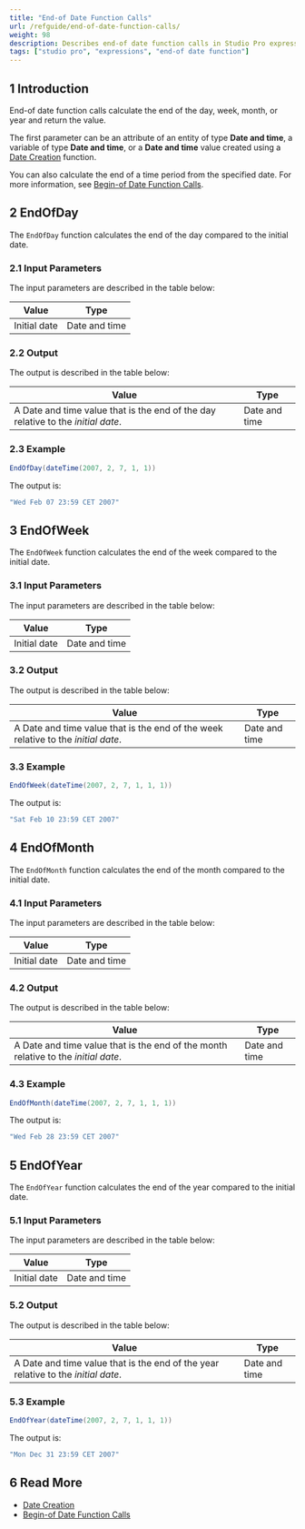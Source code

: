 ```yaml
---
title: "End-of Date Function Calls"
url: /refguide/end-of-date-function-calls/
weight: 98
description: Describes end-of date function calls in Studio Pro expressions.
tags: ["studio pro", "expressions", "end-of date function"]
---
```


## 1 Introduction

End-of date function calls calculate the end of the day, week, month, or year and return the value.

The first parameter can be an attribute of an entity of type **Date and time**, a variable of type **Date and time**, or a **Date and time** value created using a [Date Creation](/refguide/date-creation/) function.

You can also calculate the end of a time period from the specified date. For more information, see [Begin-of Date Function Calls](/refguide/begin-of-date-function-calls/).

## 2 EndOfDay

The `EndOfDay` function calculates the end of the day compared to the initial date.

### 2.1 Input Parameters

The input parameters are described in the table below:

| Value                                  | Type          |
| -------------------------------------- | ------------- |
| Initial date                           | Date and time |

### 2.2 Output

The output is described in the table below:

| Value                                                        | Type          |
| ------------------------------------------------------------ | ------------- |
| A Date and time value that is the end of the day relative to the *initial date*. | Date and time |

### 2.3 Example

```java {linenos=false}
EndOfDay(dateTime(2007, 2, 7, 1, 1))
```

The output is:

```java {linenos=false}
"Wed Feb 07 23:59 CET 2007"
```


## 3 EndOfWeek

The `EndOfWeek` function calculates the end of the week compared to the initial date.

### 3.1 Input Parameters

The input parameters are described in the table below:

| Value                                  | Type          |
| -------------------------------------- | ------------- |
| Initial date                           | Date and time |

### 3.2 Output

The output is described in the table below:

| Value                                                        | Type          |
| ------------------------------------------------------------ | ------------- |
| A Date and time value that is the end of the week relative to the *initial date*. | Date and time |

### 3.3 Example

```java {linenos=false}
EndOfWeek(dateTime(2007, 2, 7, 1, 1, 1))
```

The output is:

```java {linenos=false}
"Sat Feb 10 23:59 CET 2007"
```

## 4 EndOfMonth

The `EndOfMonth` function calculates the end of the month compared to the initial date.

### 4.1 Input Parameters

The input parameters are described in the table below:

| Value                                  | Type          |
| -------------------------------------- | ------------- |
| Initial date                           | Date and time |

### 4.2 Output

The output is described in the table below:

| Value                                                        | Type          |
| ------------------------------------------------------------ | ------------- |
| A Date and time value that is the end of the month relative to the *initial date*. | Date and time |

### 4.3 Example

```java {linenos=false}
EndOfMonth(dateTime(2007, 2, 7, 1, 1, 1))
```

The output is:

```java {linenos=false}
"Wed Feb 28 23:59 CET 2007"
```

## 5 EndOfYear

The `EndOfYear` function calculates the end of the year compared to the initial date.

### 5.1 Input Parameters

The input parameters are described in the table below:

| Value                                  | Type          |
| -------------------------------------- | ------------- |
| Initial date                           | Date and time |

### 5.2 Output

The output is described in the table below:

| Value                                                        | Type          |
| ------------------------------------------------------------ | ------------- |
| A Date and time value that is the end of the year relative to the *initial date*. | Date and time |

### 5.3 Example

```java {linenos=false}
EndOfYear(dateTime(2007, 2, 7, 1, 1, 1))
```

The output is:

```java {linenos=false}
"Mon Dec 31 23:59 CET 2007"
```

## 6 Read More

* [Date Creation](/refguide/date-creation/)
* [Begin-of Date Function Calls](/refguide/begin-of-date-function-calls/)
